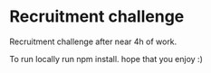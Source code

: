 <h1>Recruitment challenge</h1> 
Recruitment challenge after near 4h of work.

To run locally run npm install.
hope that you enjoy :)
